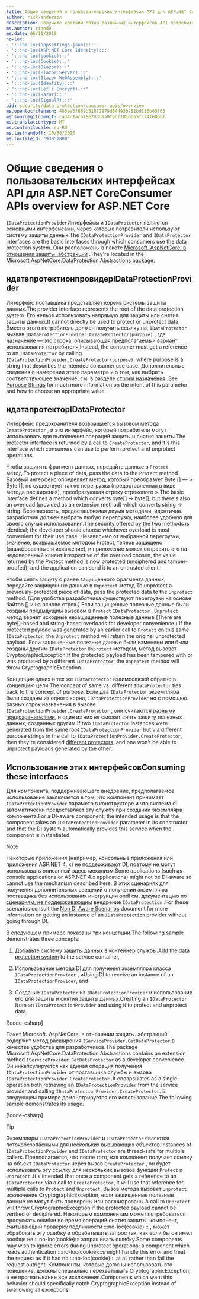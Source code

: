 ```yaml
---
title: Общие сведения о пользовательских интерфейсах API для ASP.NET Core
author: rick-anderson
description: Получите краткий обзор различных интерфейсов API потребителя, доступных в ASP.NET Coreной библиотеке защиты данных.
ms.author: riande
ms.date: 06/11/2019
no-loc:
- ':::no-loc(appsettings.json):::'
- ':::no-loc(ASP.NET Core Identity):::'
- ':::no-loc(cookie):::'
- ':::no-loc(Cookie):::'
- ':::no-loc(Blazor):::'
- ':::no-loc(Blazor Server):::'
- ':::no-loc(Blazor WebAssembly):::'
- ':::no-loc(Identity):::'
- ":::no-loc(Let's Encrypt):::"
- ':::no-loc(Razor):::'
- ':::no-loc(SignalR):::'
uid: security/data-protection/consumer-apis/overview
ms.openlocfilehash: 485ea3f669b518f2979d04493b281bd116b05f65
ms.sourcegitcommit: ca34c1ac578e7d3daa0febf1810ba5fc74f60bbf
ms.translationtype: MT
ms.contentlocale: ru-RU
ms.lasthandoff: 10/30/2020
ms.locfileid: "93051880"
---
```

# <a name="consumer-apis-overview-for-aspnet-core"></a><span data-ttu-id="674c5-103">Общие сведения о пользовательских интерфейсах API для ASP.NET Core</span><span class="sxs-lookup"><span data-stu-id="674c5-103">Consumer APIs overview for ASP.NET Core</span></span>

<span data-ttu-id="674c5-104">`IDataProtectionProvider`Интерфейсы и `IDataProtector` являются основными интерфейсами, через которые потребители используют систему защиты данных.</span><span class="sxs-lookup"><span data-stu-id="674c5-104">The `IDataProtectionProvider` and `IDataProtector` interfaces are the basic interfaces through which consumers use the data protection system.</span></span> <span data-ttu-id="674c5-105">Они расположены в пакете [Microsoft. AspNetCore. в отношении защиты. абстракций](https://www.nuget.org/packages/Microsoft.AspNetCore.DataProtection.Abstractions/) .</span><span class="sxs-lookup"><span data-stu-id="674c5-105">They're located in the [Microsoft.AspNetCore.DataProtection.Abstractions](https://www.nuget.org/packages/Microsoft.AspNetCore.DataProtection.Abstractions/) package.</span></span>

## <a name="idataprotectionprovider"></a><span data-ttu-id="674c5-106">идатапротектионпровидер</span><span class="sxs-lookup"><span data-stu-id="674c5-106">IDataProtectionProvider</span></span>

<span data-ttu-id="674c5-107">Интерфейс поставщика представляет корень системы защиты данных.</span><span class="sxs-lookup"><span data-stu-id="674c5-107">The provider interface represents the root of the data protection system.</span></span> <span data-ttu-id="674c5-108">Его нельзя использовать напрямую для защиты или снятия защиты данных.</span><span class="sxs-lookup"><span data-stu-id="674c5-108">It cannot directly be used to protect or unprotect data.</span></span> <span data-ttu-id="674c5-109">Вместо этого потребитель должен получить ссылку на, `IDataProtector` вызвав `IDataProtectionProvider.CreateProtector(purpose)` , где назначение — это строка, описывающая предполагаемый вариант использования потребителя.</span><span class="sxs-lookup"><span data-stu-id="674c5-109">Instead, the consumer must get a reference to an `IDataProtector` by calling `IDataProtectionProvider.CreateProtector(purpose)`, where purpose is a string that describes the intended consumer use case.</span></span> <span data-ttu-id="674c5-110">Дополнительные сведения о намерении этого параметра и о том, как выбрать соответствующее значение, см. в разделе [строки назначения](xref:security/data-protection/consumer-apis/purpose-strings) .</span><span class="sxs-lookup"><span data-stu-id="674c5-110">See [Purpose Strings](xref:security/data-protection/consumer-apis/purpose-strings) for much more information on the intent of this parameter and how to choose an appropriate value.</span></span>

## <a name="idataprotector"></a><span data-ttu-id="674c5-111">идатапротектор</span><span class="sxs-lookup"><span data-stu-id="674c5-111">IDataProtector</span></span>

<span data-ttu-id="674c5-112">Интерфейс предохранителя возвращается вызовом метода `CreateProtector` , и это интерфейс, который потребители могут использовать для выполнения операций защиты и снятия защиты.</span><span class="sxs-lookup"><span data-stu-id="674c5-112">The protector interface is returned by a call to `CreateProtector`, and it's this interface which consumers can use to perform protect and unprotect operations.</span></span>

<span data-ttu-id="674c5-113">Чтобы защитить фрагмент данных, передайте данные в `Protect` метод.</span><span class="sxs-lookup"><span data-stu-id="674c5-113">To protect a piece of data, pass the data to the `Protect` method.</span></span> <span data-ttu-id="674c5-114">Базовый интерфейс определяет метод, который преобразует Byte [] — > Byte [], но существует также перегрузка (предоставленная в виде метода расширения), преобразующая строку строкового >.</span><span class="sxs-lookup"><span data-stu-id="674c5-114">The basic interface defines a method which converts byte[] -> byte[], but there's also an overload (provided as an extension method) which converts string -> string.</span></span> <span data-ttu-id="674c5-115">Безопасность, предоставляемая двумя методами, идентична. разработчик должен выбрать любую перегрузку, наиболее удобную для своего случая использования.</span><span class="sxs-lookup"><span data-stu-id="674c5-115">The security offered by the two methods is identical; the developer should choose whichever overload is most convenient for their use case.</span></span> <span data-ttu-id="674c5-116">Независимо от выбранной перегрузки, значение, возвращаемое методом Protect, теперь защищено (зашифрованные и искажение), и приложение может отправить его на недоверенный клиент.</span><span class="sxs-lookup"><span data-stu-id="674c5-116">Irrespective of the overload chosen, the value returned by the Protect method is now protected (enciphered and tamper-proofed), and the application can send it to an untrusted client.</span></span>

<span data-ttu-id="674c5-117">Чтобы снять защиту с ранее защищенного фрагмента данных, передайте защищенные данные в `Unprotect` метод.</span><span class="sxs-lookup"><span data-stu-id="674c5-117">To unprotect a previously-protected piece of data, pass the protected data to the `Unprotect` method.</span></span> <span data-ttu-id="674c5-118">(Для удобства разработчика существуют перегрузки на основе байтов [] и на основе строк.) Если защищенные полезные данные были созданы предыдущим вызовом в `Protect` `IDataProtector` , `Unprotect` метод вернет исходные незащищенные полезные данные.</span><span class="sxs-lookup"><span data-stu-id="674c5-118">(There are byte[]-based and string-based overloads for developer convenience.) If the protected payload was generated by an earlier call to `Protect` on this same `IDataProtector`, the `Unprotect` method will return the original unprotected payload.</span></span> <span data-ttu-id="674c5-119">Если защищенные полезные данные были изменены или были созданы другим `IDataProtector` `Unprotect` методом, метод вызовет CryptographicException.</span><span class="sxs-lookup"><span data-stu-id="674c5-119">If the protected payload has been tampered with or was produced by a different `IDataProtector`, the `Unprotect` method will throw CryptographicException.</span></span>

<span data-ttu-id="674c5-120">Концепция одних и тех же `IDataProtector` взаимосвязей обратно в концепцию цели.</span><span class="sxs-lookup"><span data-stu-id="674c5-120">The concept of same vs. different `IDataProtector` ties back to the concept of purpose.</span></span> <span data-ttu-id="674c5-121">Если два `IDataProtector` экземпляра были созданы из одного корня, `IDataProtectionProvider` но с помощью разных строк назначения в вызове `IDataProtectionProvider.CreateProtector` , они считаются [разными предохранителями](xref:security/data-protection/consumer-apis/purpose-strings), и один из них не сможет снять защиту полезных данных, созданных другим.</span><span class="sxs-lookup"><span data-stu-id="674c5-121">If two `IDataProtector` instances were generated from the same root `IDataProtectionProvider` but via different purpose strings in the call to `IDataProtectionProvider.CreateProtector`, then they're considered [different protectors](xref:security/data-protection/consumer-apis/purpose-strings), and one won't be able to unprotect payloads generated by the other.</span></span>

## <a name="consuming-these-interfaces"></a><span data-ttu-id="674c5-122">Использование этих интерфейсов</span><span class="sxs-lookup"><span data-stu-id="674c5-122">Consuming these interfaces</span></span>

<span data-ttu-id="674c5-123">Для компонента, поддерживающего внедрение, предполагаемое использование заключается в том, что компонент принимает `IDataProtectionProvider` параметр в конструкторе и что система di автоматически предоставляет эту службу при создании экземпляра компонента.</span><span class="sxs-lookup"><span data-stu-id="674c5-123">For a DI-aware component, the intended usage is that the component takes an `IDataProtectionProvider` parameter in its constructor and that the DI system automatically provides this service when the component is instantiated.</span></span>

> [!NOTE]
> <span data-ttu-id="674c5-124">Некоторые приложения (например, консольные приложения или приложения ASP.NET 4. x) не поддерживают DI, поэтому не могут использовать описанный здесь механизм.</span><span class="sxs-lookup"><span data-stu-id="674c5-124">Some applications (such as console applications or ASP.NET 4.x applications) might not be DI-aware so cannot use the mechanism described here.</span></span> <span data-ttu-id="674c5-125">В этих сценариях для получения дополнительных сведений о получении экземпляра поставщика без использования инструкции ondi см. документацию по [сценариям, не поддерживающим](xref:security/data-protection/configuration/non-di-scenarios) внедрение `IDataProtection` .</span><span class="sxs-lookup"><span data-stu-id="674c5-125">For these scenarios consult the [Non DI Aware Scenarios](xref:security/data-protection/configuration/non-di-scenarios) document for more information on getting an instance of an `IDataProtection` provider without going through DI.</span></span>

<span data-ttu-id="674c5-126">В следующем примере показаны три концепции.</span><span class="sxs-lookup"><span data-stu-id="674c5-126">The following sample demonstrates three concepts:</span></span>

1. <span data-ttu-id="674c5-127">[Добавьте систему защиты данных](xref:security/data-protection/configuration/overview) в контейнер службы.</span><span class="sxs-lookup"><span data-stu-id="674c5-127">[Add the data protection system](xref:security/data-protection/configuration/overview) to the service container,</span></span>

2. <span data-ttu-id="674c5-128">Использование метода DI для получения экземпляра класса `IDataProtectionProvider` , и</span><span class="sxs-lookup"><span data-stu-id="674c5-128">Using DI to receive an instance of an `IDataProtectionProvider`, and</span></span>

3. <span data-ttu-id="674c5-129">Создание `IDataProtector` из `IDataProtectionProvider` и использование его для защиты и снятия защиты данных.</span><span class="sxs-lookup"><span data-stu-id="674c5-129">Creating an `IDataProtector` from an `IDataProtectionProvider` and using it to protect and unprotect data.</span></span>

[!code-csharp[](../using-data-protection/samples/protectunprotect.cs?highlight=26,34,35,36,37,38,39,40)]

<span data-ttu-id="674c5-130">Пакет Microsoft. AspNetCore. в отношении защиты. абстракций содержит метод расширения `IServiceProvider.GetDataProtector` в качестве удобства для разработчиков.</span><span class="sxs-lookup"><span data-stu-id="674c5-130">The package Microsoft.AspNetCore.DataProtection.Abstractions contains an extension method `IServiceProvider.GetDataProtector` as a developer convenience.</span></span> <span data-ttu-id="674c5-131">Он инкапсулируется как единая операция получения `IDataProtectionProvider` от поставщика службы и вызова `IDataProtectionProvider.CreateProtector` .</span><span class="sxs-lookup"><span data-stu-id="674c5-131">It encapsulates as a single operation both retrieving an `IDataProtectionProvider` from the service provider and calling `IDataProtectionProvider.CreateProtector`.</span></span> <span data-ttu-id="674c5-132">В следующем примере демонстрируется его использование.</span><span class="sxs-lookup"><span data-stu-id="674c5-132">The following sample demonstrates its usage.</span></span>

[!code-csharp[](./overview/samples/getdataprotector.cs?highlight=15)]

>[!TIP]
> <span data-ttu-id="674c5-133">Экземпляры `IDataProtectionProvider` и `IDataProtector` являются потокобезопасными для нескольких вызывающих объектов.</span><span class="sxs-lookup"><span data-stu-id="674c5-133">Instances of `IDataProtectionProvider` and `IDataProtector` are thread-safe for multiple callers.</span></span> <span data-ttu-id="674c5-134">Предполагается, что после того, как компонент получает ссылку на объект `IDataProtector` через вызов `CreateProtector` , он будет использовать эту ссылку для нескольких вызовов функций `Protect` и `Unprotect` .</span><span class="sxs-lookup"><span data-stu-id="674c5-134">It's intended that once a component gets a reference to an `IDataProtector` via a call to `CreateProtector`, it will use that reference for multiple calls to `Protect` and `Unprotect`.</span></span> <span data-ttu-id="674c5-135">Вызов метода вызовет `Unprotect` исключение CryptographicException, если защищенные полезные данные не могут быть проверены или расшифрованы.</span><span class="sxs-lookup"><span data-stu-id="674c5-135">A call to `Unprotect` will throw CryptographicException if the protected payload cannot be verified or deciphered.</span></span> <span data-ttu-id="674c5-136">Некоторым компонентам может потребоваться пропускать ошибки во время операций снятия защиты. компонент, считывающий проверку подлинности :::no-loc(cookie)::: , может обработать эту ошибку и обрабатывать запрос так, как если бы он имел вообще не :::no-loc(cookie)::: запрашивать ошибку.</span><span class="sxs-lookup"><span data-stu-id="674c5-136">Some components may wish to ignore errors during unprotect operations; a component which reads authentication :::no-loc(cookie):::s might handle this error and treat the request as if it had no :::no-loc(cookie)::: at all rather than fail the request outright.</span></span> <span data-ttu-id="674c5-137">Компоненты, которые должны использовать это поведение, должны специально перехватывать CryptographicException, а не проглатывание все исключения.</span><span class="sxs-lookup"><span data-stu-id="674c5-137">Components which want this behavior should specifically catch CryptographicException instead of swallowing all exceptions.</span></span>
